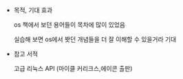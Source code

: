 - 목적, 기대 효과
  
  os 책에서 보던 용어들이 목차에 많이 있었음

  실습해 보면 os에서 봣던 개념들을 더 잘 이해할 수 있을거라 기대

- 참고 서적 
  
  고급 리눅스 API (마이클 커리크스,에이콘 출판)


